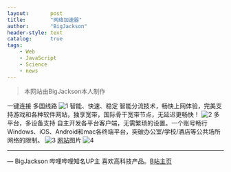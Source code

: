 ```yaml
---
layout:       post
title:        "网络加速器"
author:       "BigJackson"
header-style: text
catalog:      true
tags:
    - Web
    - JavaScript
    - Science
    - news
---
```


>本网站由BigJackson本人制作

一键连接 多国线路
![1](https://bigjackson.us.kg/jsq/left.png)
智能、快速、稳定
智能分流技术，畅快上网体验，完美支持游戏和各种软件网站，独享宽带，国际骨干宽带节点，无延迟更畅快！
![2](https://bigjackson.us.kg/jsq/index_1.png)
多平台，多设备支持
自主开发各平台客户端，无需繁琐的设置。一个账号畅行Windows、iOS、Android和mac各终端平台，突破办公室/学校/酒店等公共场所网络的限制。
![3](https://bigjackson.us.kg/jsq/index_2.png)
[网站](https://bigjackson.us.kg/jsq)图片
![4](https://bigjackson.us.kg/img/jsq.PNG)

****

— BigJackson 哔哩哔哩知名UP主 喜欢高科技产品。[B站主页](https://b23.tv/F3Lr8Pu)